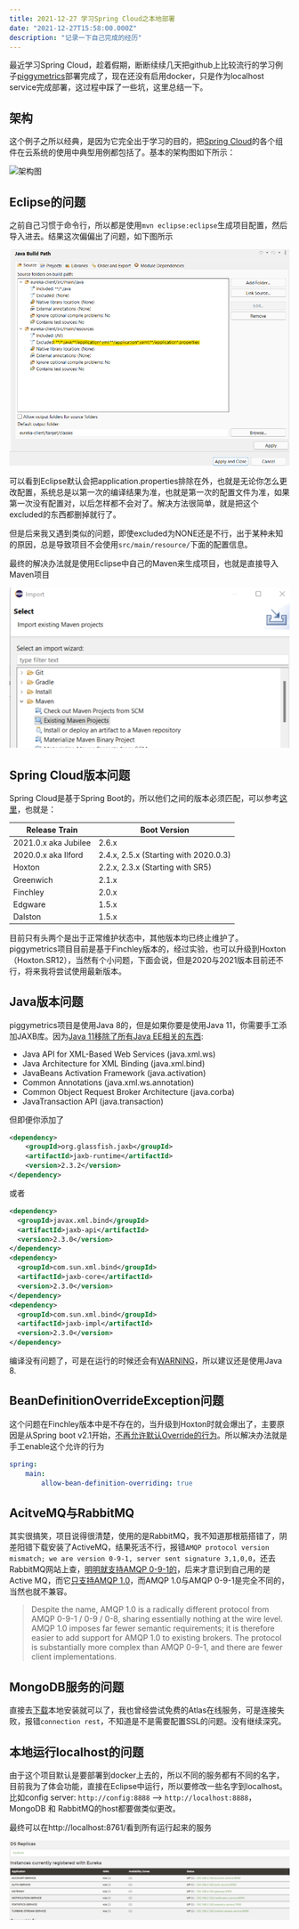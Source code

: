 ```yaml
---
title: 2021-12-27 学习Spring Cloud之本地部署
date: "2021-12-27T15:58:00.000Z"
description: "记录一下自己完成的经历"
---
```


最近学习Spring Cloud，趁着假期，断断续续几天把github上比较流行的学习例子[piggymetrics](https://github.com/sqshq/piggymetrics)部署完成了，现在还没有启用docker，只是作为localhost service完成部署，这过程中踩了一些坑，这里总结一下。

## 架构

这个例子之所以经典，是因为它完全出于学习的目的，把[Spring Cloud](https://spring.io/projects/spring-cloud)的各个组件在云系统的使用中典型用例都包括了。基本的架构图如下所示：

![架构图](https://cloud.githubusercontent.com/assets/6069066/13906840/365c0d94-eefa-11e5-90ad-9d74804ca412.png)

## Eclipse的问题

之前自己习惯于命令行，所以都是使用`mvn eclipse:eclipse`生成项目配置，然后导入进去。结果这次偏偏出了问题，如下图所示

![Eclipse](2021-12-12-Eclipse.png)

可以看到Eclipse默认会把application.properties排除在外，也就是无论你怎么更改配置，系统总是以第一次的编译结果为准，也就是第一次的配置文件为准，如果第一次没有配置对，以后怎样都不会对了。解决方法很简单，就是把这个excluded的东西都删掉就行了。

但是后来我又遇到类似的问题，即使excluded为NONE还是不行，出于某种未知的原因，总是导致项目不会使用`src/main/resource/`下面的配置信息。

最终的解决办法就是使用Eclipse中自己的Maven来生成项目，也就是直接导入Maven项目

![Maven Import](2021-12-27-eclipse-import.png)

## Spring Cloud版本问题

Spring Cloud是基于Spring Boot的，所以他们之间的版本必须匹配，可以参考[这里](https://spring.io/projects/spring-cloud)，也就是：

|Release Train |Boot Version 
--- | --- 
|2021.0.x aka Jubilee|2.6.x
|2020.0.x aka Ilford|2.4.x, 2.5.x (Starting with 2020.0.3)
|Hoxton|2.2.x, 2.3.x (Starting with SR5)
|Greenwich|2.1.x
|Finchley|2.0.x
|Edgware|1.5.x
|Dalston|1.5.x

目前只有头两个是出于正常维护状态中，其他版本均已终止维护了。piggymetrics项目目前是基于Finchley版本的，经过实验，也可以升级到Hoxton（Hoxton.SR12），当然有个小问题，下面会说，但是2020与2021版本目前还不行，将来我将尝试使用最新版本。

## Java版本问题

piggymetrics项目是使用Java 8的，但是如果你要是使用Java 11，你需要手工添加JAXB库。因为[Java 11移除了所有Java EE相关的东西](https://www.oracle.com/java/technologies/javase/11-relnote-issues.html#JDK-8190378):

* Java API for XML-Based Web Services (java.xml.ws)
* Java Architecture for XML Binding (java.xml.bind)
* JavaBeans Activation Framework (java.activation)
* Common Annotations (java.xml.ws.annotation)
* Common Object Request Broker Architecture (java.corba)
* JavaTransaction API (java.transaction)

但即便你添加了

```xml
<dependency>   
    <groupId>org.glassfish.jaxb</groupId>   
    <artifactId>jaxb-runtime</artifactId>   
    <version>2.3.2</version> 
</dependency>
```

或者

```xml
<dependency>
  <groupId>javax.xml.bind</groupId>
  <artifactId>jaxb-api</artifactId>
  <version>2.3.0</version>
</dependency>
<dependency>
  <groupId>com.sun.xml.bind</groupId>
  <artifactId>jaxb-core</artifactId>
  <version>2.3.0</version>
</dependency>
<dependency>
  <groupId>com.sun.xml.bind</groupId>
  <artifactId>jaxb-impl</artifactId>
  <version>2.3.0</version>
</dependency>
```

编译没有问题了，可是在运行的时候还会有[WARNING](https://www.dariawan.com/tutorials/java/using-jaxb-java-11/)，所以建议还是使用Java 8.

## BeanDefinitionOverrideException问题

这个问题在Finchley版本中是不存在的，当升级到Hoxton时就会爆出了，主要原因是从Spring boot v2.1开始，[不再允许默认Override的行为](https://github.com/spring-projects/spring-boot/wiki/Spring-Boot-2.1-Release-Notes#bean-overriding)。所以解决办法就是手工enable这个允许的行为

```yml
spring:
    main:
        allow-bean-definition-overriding: true
```

## AcitveMQ与RabbitMQ

其实很搞笑，项目说得很清楚，使用的是RabbitMQ，我不知道那根筋搭错了，阴差阳错下载安装了ActiveMQ，结果死活不行，报错`AMQP protocol version mismatch; we are version 0-9-1, server sent signature 3,1,0,0`，还去RabbitMQ网站上查，[明明就支持AMQP 0-9-1的](https://www.rabbitmq.com/protocols.html)，后来才意识到自己用的是Active MQ，而它[只支持AMQP 1.0](https://activemq.apache.org/amqp)，而AMQP 1.0与AMQP 0-9-1是完全不同的，当然也就不兼容。

>Despite the name, AMQP 1.0 is a radically different protocol from AMQP 0-9-1 / 0-9 / 0-8, sharing essentially nothing at the wire level. AMQP 1.0 imposes far fewer semantic requirements; it is therefore easier to add support for AMQP 1.0 to existing brokers. The protocol is substantially more complex than AMQP 0-9-1, and there are fewer client implementations.

## MongoDB服务的问题

直接去[下载](https://www.mongodb.com/try/download/community?tck=docs_server&_ga=2.12591603.552439641.1640536151-1372320638.1640536151)本地安装就可以了，我也曾经尝试免费的Atlas在线服务，可是连接失败，报错`connection rest`，不知道是不是需要配置SSL的问题。没有继续深究。

## 本地运行localhost的问题

由于这个项目默认是要部署到docker上去的，所以不同的服务都有不同的名字，目前我为了体会功能，直接在Eclipse中运行，所以要修改一些名字到localhost。比如config server: `http://config:8888` --> `http://localhost:8888`， MongoDB 和 RabbitMQ的host都要做类似更改。

最终可以在http://localhost:8761/看到所有运行起来的服务

![Eureka](2021-12-27-Eureka.png)


